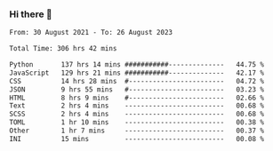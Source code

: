 ### Hi there 👋

<!--
**dominoto/dominoto** is a ✨ _special_ ✨ repository because its `README.md` (this file) appears on your GitHub profile.

Here are some ideas to get you started:

- 🔭 I’m currently working on ...
- 🌱 I’m currently learning ...
- 👯 I’m looking to collaborate on ...
- 🤔 I’m looking for help with ...
- 💬 Ask me about ...
- 📫 How to reach me: ...
- 😄 Pronouns: ...
- ⚡ Fun fact: ...
-->
<!--START_SECTION:waka-->

```txt
From: 30 August 2021 - To: 26 August 2023

Total Time: 306 hrs 42 mins

Python       137 hrs 14 mins ###########--------------   44.75 %
JavaScript   129 hrs 21 mins ###########--------------   42.17 %
CSS          14 hrs 28 mins  #------------------------   04.72 %
JSON         9 hrs 55 mins   #------------------------   03.23 %
HTML         8 hrs 9 mins    #------------------------   02.66 %
Text         2 hrs 4 mins    -------------------------   00.68 %
SCSS         2 hrs 4 mins    -------------------------   00.68 %
TOML         1 hr 10 mins    -------------------------   00.38 %
Other        1 hr 7 mins     -------------------------   00.37 %
INI          15 mins         -------------------------   00.08 %
```

<!--END_SECTION:waka-->
